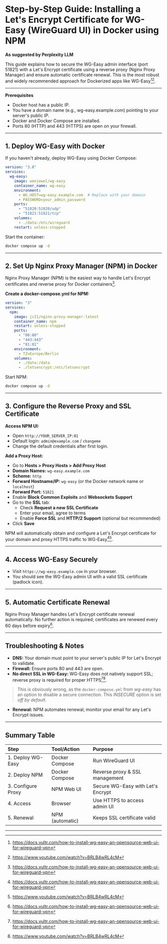 # Step-by-Step Guide: Installing a Let's Encrypt Certificate for WG-Easy (WireGuard UI) in Docker using NPM

**As suggested by Perplexity LLM**

This guide explains how to secure the WG-Easy admin interface (port 51821) with a Let's Encrypt certificate using a reverse proxy (Nginx Proxy Manager) and ensure automatic certificate renewal. This is the most robust and widely recommended approach for Dockerized apps like WG-Easy[^7][^5].

---

**Prerequisites**

- Docker host has a public IP.
- You have a domain name (e.g., wg-easy.example.com) pointing to your server's public IP.
- Docker and Docker Compose are installed.
- Ports 80 (HTTP) and 443 (HTTPS) are open on your firewall.

---

## 1. Deploy WG-Easy with Docker

If you haven't already, deploy WG-Easy using Docker Compose:

```yaml
version: "3.8"
services:
  wg-easy:
    image: weejewel/wg-easy
    container_name: wg-easy
    environment:
      - WG_HOST=wg-easy.example.com  # Replace with your domain
      - PASSWORD=your_admin_password
    ports:
      - "51820:51820/udp"
      - "51821:51821/tcp"
    volumes:
      - ./data:/etc/wireguard
    restart: unless-stopped
```

Start the container:

```bash
docker compose up -d
```


---

## 2. Set Up Nginx Proxy Manager (NPM) in Docker

Nginx Proxy Manager (NPM) is the easiest way to handle Let's Encrypt certificates and reverse proxy for Docker containers[^7].

**Create a docker-compose.yml for NPM:**

```yaml
version: "3"
services:
  npm:
    image: jc21/nginx-proxy-manager:latest
    container_name: npm
    restart: unless-stopped
    ports:
      - "80:80"
      - "443:443"
      - "81:81"
    environment:
      - TZ=Europe/Berlin
    volumes:
      - ./data:/data
      - ./letsencrypt:/etc/letsencrypt
```

Start NPM:

```bash
docker compose up -d
```


---

## 3. Configure the Reverse Proxy and SSL Certificate

**Access NPM UI:**

- Open `http://YOUR_SERVER_IP:81`
- Default login: `admin@example.com` / `changeme`
- Change the default credentials after first login.

**Add a Proxy Host:**

- Go to **Hosts > Proxy Hosts > Add Proxy Host**
- **Domain Names:** `wg-easy.example.com`
- **Scheme:** `http`
- **Forward Hostname/IP:** `wg-easy` (or the Docker network name or `localhost`)
- **Forward Port:** `51821`
- Enable **Block Common Exploits** and **Websockets Support**
- Go to the **SSL** tab:
    - Check **Request a new SSL Certificate**
    - Enter your email, agree to terms
    - Enable **Force SSL** and **HTTP/2 Support** (optional but recommended)
- Click **Save**

NPM will automatically obtain and configure a Let's Encrypt certificate for your domain and proxy HTTPS traffic to WG-Easy[^7][^5].

---

## 4. Access WG-Easy Securely

- Visit `https://wg-easy.example.com` in your browser.
- You should see the WG-Easy admin UI with a valid SSL certificate (padlock icon).

---

## 5. Automatic Certificate Renewal

Nginx Proxy Manager handles Let's Encrypt certificate renewal automatically. No further action is required; certificates are renewed every 60 days before expiry[^7].

---

## Troubleshooting \& Notes

- **DNS:** Your domain must point to your server's public IP for Let's Encrypt to validate.
- **Firewall:** Ensure ports 80 and 443 are open.
- **No direct SSL in WG-Easy:** WG-Easy does not natively support SSL; reverse proxy is required for proper HTTPS[^7][^5].

> This is obviously wrong, as the `docker-compose.yml` from *wg-easy* has an option to disable a secure connection. This *INSECURE* option is set *off by default*.

- **Renewal:** NPM automates renewal; monitor your email for any Let's Encrypt issues.

---

## Summary Table

| Step | Tool/Action | Purpose |
| :-- | :-- | :-- |
| 1. Deploy WG-Easy | Docker Compose | Run WireGuard UI |
| 2. Deploy NPM | Docker Compose | Reverse proxy \& SSL management |
| 3. Configure Proxy | NPM Web UI | Secure WG-Easy with Let's Encrypt |
| 4. Access | Browser | Use HTTPS to access admin UI |
| 5. Renewal | NPM (automatic) | Keeps SSL certificate valid |


---


[^2]: https://insights.ditatompel.com/en/tutorials/installing-wireguard-ui-to-manage-your-wireguard-vpn-server/

[^3]: https://discourse.pi-hole.net/t/web-admin-not-accessible-through-https-wireguard/50248

[^4]: https://github.com/wg-easy/wg-easy

[^5]: https://www.youtube.com/watch?v=BRLB4wRL4cM

[^6]: https://vps-installation.readthedocs.io

[^7]: https://docs.vultr.com/how-to-install-wg-easy-an-opensource-web-ui-for-wireguard-vpn

[^8]: https://superuser.com/questions/1488844/issues-running-wireguard-on-windows-10-as-non-administrator-ui-is-only-access

